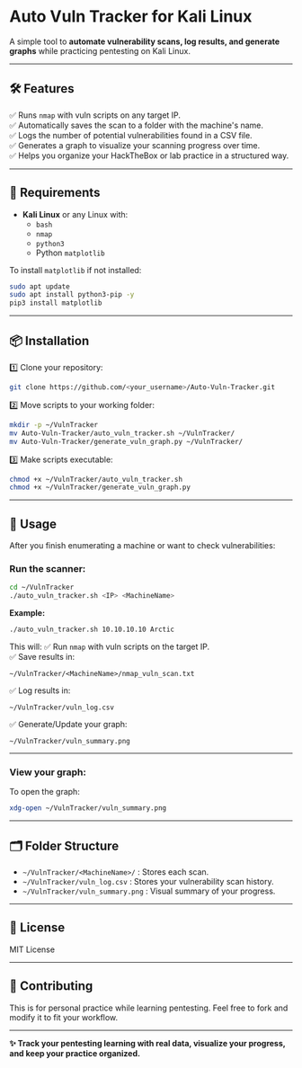 # Auto Vuln Tracker for Kali Linux

A simple tool to **automate vulnerability scans, log results, and generate graphs** while practicing pentesting on Kali Linux.

---

## 🛠️ Features

✅ Runs `nmap` with vuln scripts on any target IP.  
✅ Automatically saves the scan to a folder with the machine's name.  
✅ Logs the number of potential vulnerabilities found in a CSV file.  
✅ Generates a graph to visualize your scanning progress over time.  
✅ Helps you organize your HackTheBox or lab practice in a structured way.

---

## 🚩 Requirements

- **Kali Linux** or any Linux with:
  - `bash`
  - `nmap`
  - `python3`
  - Python `matplotlib`

To install `matplotlib` if not installed:
```bash
sudo apt update
sudo apt install python3-pip -y
pip3 install matplotlib
```

---

## 📦 Installation

1️⃣ Clone your repository:
```bash
git clone https://github.com/<your_username>/Auto-Vuln-Tracker.git
```
2️⃣ Move scripts to your working folder:
```bash
mkdir -p ~/VulnTracker
mv Auto-Vuln-Tracker/auto_vuln_tracker.sh ~/VulnTracker/
mv Auto-Vuln-Tracker/generate_vuln_graph.py ~/VulnTracker/
```
3️⃣ Make scripts executable:
```bash
chmod +x ~/VulnTracker/auto_vuln_tracker.sh
chmod +x ~/VulnTracker/generate_vuln_graph.py
```

---

## 🚀 Usage

After you finish enumerating a machine or want to check vulnerabilities:

### Run the scanner:
```bash
cd ~/VulnTracker
./auto_vuln_tracker.sh <IP> <MachineName>
```
**Example:**
```bash
./auto_vuln_tracker.sh 10.10.10.10 Arctic
```

This will:
✅ Run `nmap` with vuln scripts on the target IP.  
✅ Save results in:
```
~/VulnTracker/<MachineName>/nmap_vuln_scan.txt
```
✅ Log results in:
```
~/VulnTracker/vuln_log.csv
```
✅ Generate/Update your graph:
```
~/VulnTracker/vuln_summary.png
```

---

### View your graph:
To open the graph:
```bash
xdg-open ~/VulnTracker/vuln_summary.png
```

---

## 🗂️ Folder Structure

- `~/VulnTracker/<MachineName>/` : Stores each scan.
- `~/VulnTracker/vuln_log.csv` : Stores your vulnerability scan history.
- `~/VulnTracker/vuln_summary.png` : Visual summary of your progress.

---

## 📜 License

MIT License

---

## 🤝 Contributing

This is for personal practice while learning pentesting. Feel free to fork and modify it to fit your workflow.

---

**✨ Track your pentesting learning with real data, visualize your progress, and keep your practice organized.**
